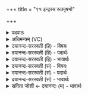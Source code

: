 +++
title = "९१ इन्द्रस्य रूपमृषभो"

+++
<details><summary>पदपाठः</summary>

इन्द्र॑स्य। रू॒पम्। ऋ॒ष॒भः। बला॑य। कर्णा॑भ्याम्। श्रोत्र॑म्। अ॒मृत॑म्। ग्रहा॑भ्याम्। यवाः॑। न। ब॒र्हिः। भ्रु॒वि। केस॑राणि। क॒र्कन्धु॑। ज॒ज्ञे॒। मधु॑। सा॒र॒घम्। मुखा॑त्। ९१।
</details>

<details><summary>अधिमन्त्रम् (VC)</summary>

- इन्द्रो देवता
- शङ्ख ऋषिः
- भुरिक्त्रिष्टुप्
- धैवतः
</details>

<details><summary>दयानन्द-सरस्वती (हि) - विषयः</summary>

फिर उसी विषय को अगले मन्त्र में कहा है ॥
</details>

<details><summary>दयानन्द-सरस्वती (हि) - पदार्थः</summary>

पदार्थान्वयभाषाः -  जैसे (ग्रहाभ्याम्) जिनसे ग्रहण करते हैं, उन व्यवहारों के साथ (ऋषभः) ज्ञानी पुरुष (बलाय) योग-सामर्थ्य के लिये (यवाः) यवों के (न) समान (कर्णाभ्याम्) कानों से (श्रोत्रम्) शब्दविषय को (अमृतम्) नीरोग जल को और (कर्कन्धु) जिससे कर्म को धारण करें, उसको (सारघम्) एक प्रकार के स्वाद से युक्त (मधु) सहत (बर्हिः) वृद्धिकारक व्यवहार और (भ्रुवि) नेत्र और ललाट के बीच में (केसराणि) विज्ञानों अर्थात् सुषुम्ना में प्राण वायु का निरोध कर ईश्वरविषयक विशेष ज्ञानों को (मुखात्) मुख से उत्पन्न करता है, वैसे वह सब (इन्द्रस्य) परमैश्वर्य्य का (रूपम्) स्वरूप (जज्ञे) उत्पन्न होता है ॥९१ ॥
</details>

<details><summary>दयानन्द-सरस्वती (हि) - भावार्थः</summary>

भावार्थभाषाः -  इस मन्त्र में उपमा और वाचकलुप्तोपमालङ्कार हैं। जैसे निवृत्ति मार्ग में परम योगी योगबल से सब सिद्धियों को प्राप्त होता है, वैसे ही अन्य गृहस्थ लोगों को भी प्रवृत्ति मार्ग में सब ऐश्वर्य्य को प्राप्त होना चाहिये ॥९१ ॥
</details>

<details><summary>दयानन्द-सरस्वती (सं) - विषयः</summary>

पुनस्तमेव विषयमाह ॥
</details>

<details><summary>दयानन्द-सरस्वती (सं) - पदार्थः</summary>

पदार्थान्वयभाषाः -  यथा ग्रहाभ्यां सहर्षभो बलाय यवा न कर्णाभ्यां श्रोत्रममृतं कर्कन्धु सारघं मधु बर्हिर्भ्रुवि केसराणि मुखाद् जनयति, तथैतत् सर्वमिन्द्रस्य रूपं जज्ञे ॥९१ ॥
</details>

<details><summary>दयानन्द-सरस्वती (सं) - भावार्थः</summary>

भावार्थभाषाः -  अत्रोपमावाचकलुप्तोपमालङ्कारौ। यथा निवृत्तिमार्गे परमयोगी योगबलेन सर्वाः सिद्धीः प्राप्नोति, तथैवान्यैर्गृहस्थैरपि प्रवृत्तिमार्गे सर्वमैश्वर्य्यं प्राप्तव्यमिति ॥९१ ॥
</details>

<details><summary>सविता जोशी ← दयानन्दः (म) - भावार्थः</summary>

भावार्थभाषाः -  या मंत्रात उपमा व वाचकलुप्तोपमालंकार आहे. जसे परम योगी निवृत्ती मार्गात योगबलाने सिद्धी प्राप्त करतात, तसेच इतर लोकांनीही प्रवृत्तीमार्गात सर्व ऐश्वर्य प्राप्त करावे.
</details>
